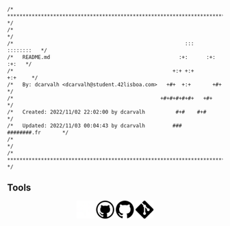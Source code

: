 ```
/* ************************************************************************** */  
/*                                                                            */  
/*                                                        :::      ::::::::   */  
/*   README.md                                          :+:      :+:    :+:   */  
/*                                                    +:+ +:+         +:+     */  
/*   By: dcarvalh <dcarvalh@student.42lisboa.com>   +#+  +:+       +#+        */  
/*                                                +#+#+#+#+#+   +#+           */  
/*   Created: 2022/11/02 22:02:00 by dcarvalh          #+#    #+#             */  
/*   Updated: 2022/11/03 00:04:43 by dcarvalh         ###   ########.fr       */  
/*                                                                            */  
/* ************************************************************************** */  
```
## Tools
<div align="center">
<picture>
<source media="(prefers-color-scheme: dark)" srcset="https://profile.intra.42.fr/assets/42_logo-7dfc9110a5319a308863b96bda33cea995046d1731cebb735e41b16255106c12.svg">
<source media="(prefers-color-scheme: light)" srcset=".github\light\42-svgrepo-com.svg">
<img alt="INTRA" src=".github\dark\42-dark.svg" height="42px">
</picture>
<source media="(prefers-color-scheme: dark)" srcset=".github\dark\GitHub-Mark-Light-64px.png">
<source media="(prefers-color-scheme: light)" srcset=".github\light\github.svg">
<img alt="GITHUB" src=".github\dark\github-dark.svg" height="42px">
</picture>
<img src=".github\light\github.svg" height="42px" alt="GITHUB" />
<img src=".github\light\git.svg" height="42px" alt="GIT" />

</div>
